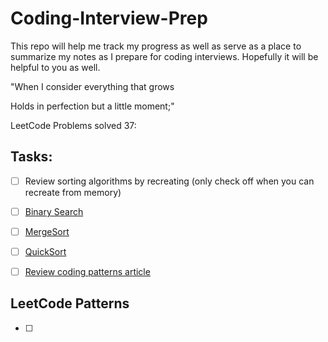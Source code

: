 # Coding-Interview-Prep

This repo will help me track my progress as well as serve as a place to summarize my notes as I prepare for coding interviews. Hopefully it will be helpful
to you as well.

"When I consider everything that grows

Holds in perfection but a little moment;"

LeetCode Problems solved 37:

## Tasks:
- [ ] Review sorting algorithms by recreating (only check off when you can recreate from memory)
- [ ] [Binary Search](https://www.youtube.com/watch?v=C2apEw9pgtw)
- [ ] [MergeSort](https://www.youtube.com/watch?v=mB5HXBb_HY8)
- [ ] [QuickSort](https://www.youtube.com/watch?v=7h1s2SojIRw)

- [ ] [Review coding patterns article](https://hackernoon.com/14-patterns-to-ace-any-coding-interview-question-c5bb3357f6ed)



## LeetCode Patterns
- [ ]

